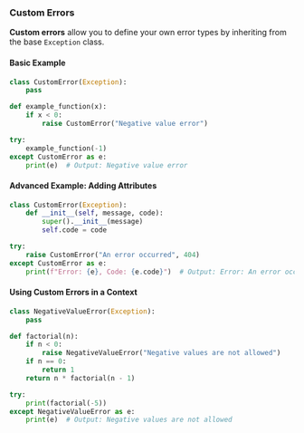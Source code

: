 ### Custom Errors

**Custom errors** allow you to define your own error types by inheriting from the base `Exception` class.

#### Basic Example

```python
class CustomError(Exception):
    pass

def example_function(x):
    if x < 0:
        raise CustomError("Negative value error")

try:
    example_function(-1)
except CustomError as e:
    print(e)  # Output: Negative value error
```

#### Advanced Example: Adding Attributes

```python
class CustomError(Exception):
    def __init__(self, message, code):
        super().__init__(message)
        self.code = code

try:
    raise CustomError("An error occurred", 404)
except CustomError as e:
    print(f"Error: {e}, Code: {e.code}")  # Output: Error: An error occurred, Code: 404
```

#### Using Custom Errors in a Context

```python
class NegativeValueError(Exception):
    pass

def factorial(n):
    if n < 0:
        raise NegativeValueError("Negative values are not allowed")
    if n == 0:
        return 1
    return n * factorial(n - 1)

try:
    print(factorial(-5))
except NegativeValueError as e:
    print(e)  # Output: Negative values are not allowed
```
